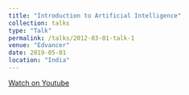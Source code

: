 ```yaml
---
title: "Introduction to Artificial Intelligence"
collection: talks
type: "Talk"
permalink: /talks/2012-03-01-talk-1
venue: "Edvancer"
date: 2019-05-01
location: "India"
---
```


[Watch on Youtube](https://www.youtube.com/watch?v=DSvPXGM2HrI)
